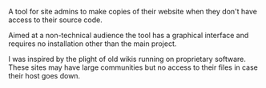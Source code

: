 A tool for site admins to make copies of their website when they don't have access to their source code.

Aimed at a non-technical audience the tool has a graphical interface and requires no installation other than the main project.

I was inspired by the plight of old wikis running on proprietary software. These sites may have large communities but no access to their files in case their host goes down.